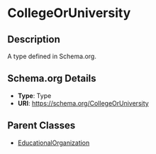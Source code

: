 # CollegeOrUniversity

## Description
A type defined in Schema.org.

## Schema.org Details
- **Type**: Type
- **URI**: https://schema.org/CollegeOrUniversity

## Parent Classes
- [EducationalOrganization](../EducationalOrganization.md)

